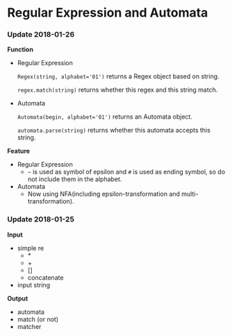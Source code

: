 # Regular Expression and Automata

### Update 2018-01-26

**Function**
- Regular Expression

  `Regex(string, alphabet='01')` returns a Regex object based on string.

  `regex.match(string)` returns whether this regex and this string match.

- Automata

  `Automata(begin, alphabet='01')` returns an Automata object.

  `automata.parse(string)` returns whether this automata accepts this string.

**Feature**
- Regular Expression
  - `~` is used as symbol of epsilon and `#` is used as ending symbol, so do not include them in the alphabet.
- Automata
  - Now using NFA(including epsilon-transformation and multi-transformation).

### Update 2018-01-25

**Input**

- simple re
  - \*
  - \+
  - []
  - concatenate
- input string

**Output**

- automata
- match (or not)
- matcher

